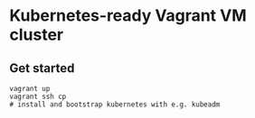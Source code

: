 # Kubernetes-ready Vagrant VM cluster

## Get started
```
vagrant up
vagrant ssh cp
# install and bootstrap kubernetes with e.g. kubeadm
```
